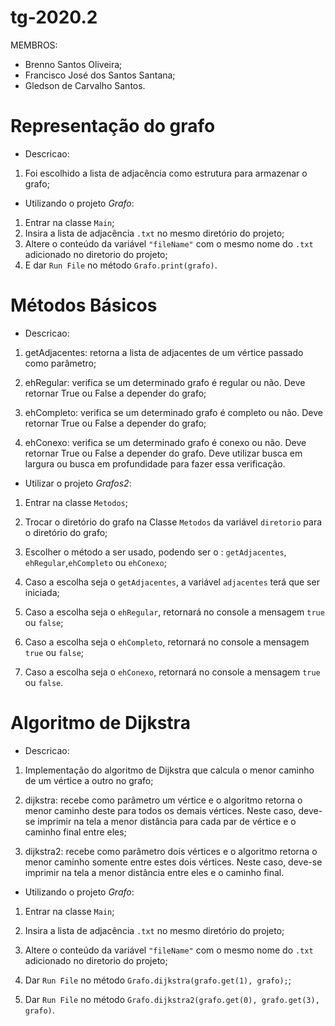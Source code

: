 # tg-2020.2

MEMBROS:
- Brenno Santos Oliveira;
- Francisco José dos Santos Santana;
- Gledson de Carvalho Santos.

# Representação do grafo
- Descricao:
 1. Foi escolhido a lista de adjacência como estrutura para armazenar o grafo;

- Utilizando o projeto *Grafo*:
 1. Entrar na classe `Main`;
 2. Insira a lista de adjacência `.txt` no mesmo diretório do projeto;
 3. Altere o conteúdo da variável `"fileName"` com o mesmo nome do `.txt` adicionado no diretorio do projeto;
 4. E dar `Run File` no método `Grafo.print(grafo)`.


# Métodos Básicos
- Descricao:
 1. getAdjacentes: retorna a lista de adjacentes de um vértice passado como parâmetro;
 
 2. ehRegular: verifica se um determinado grafo é regular ou não. Deve retornar True ou False a depender do grafo;
 
 3. ehCompleto: verifica se um determinado grafo é completo ou não. Deve retornar True ou False a depender do grafo;
 
 4. ehConexo: verifica se um determinado grafo é conexo ou não. Deve retornar True ou False a depender do grafo. Deve utilizar busca em largura ou busca em profundidade para     fazer essa verificação.


- Utilizar o projeto *Grafos2*:
 1. Entrar na classe `Metodos`;
 
 2. Trocar o diretório do grafo na Classe `Metodos` da variável `diretorio` para o diretório do grafo;
 
 3. Escolher o método a ser usado, podendo ser o : `getAdjacentes`, `ehRegular`,`ehCompleto` ou `ehConexo`;
 
 4. Caso a escolha seja o `getAdjacentes`, a variável `adjacentes` terá que ser iniciada;
 
 5. Caso a escolha seja o `ehRegular`, retornará no console a mensagem `true` ou  `false`;
 
 6. Caso a escolha seja o `ehCompleto`, retornará no console a mensagem `true` ou  `false`;
 
 7. Caso a escolha seja o `ehConexo`, retornará no console a mensagem `true` ou  `false`.
  
 # Algoritmo de Dijkstra
 - Descricao:
 1. Implementação do algoritmo de Dijkstra que calcula o menor caminho de um vértice a outro no grafo;
 
 2. dijkstra: recebe como parâmetro um vértice e o algoritmo retorna o menor caminho deste para todos os demais vértices. Neste caso, deve-se imprimir na tela a menor distância para cada par de vértice e o caminho final entre eles;
 
 3. dijkstra2: recebe como parâmetro dois vértices e o algoritmo retorna o menor caminho somente entre estes dois vértices. Neste caso, deve-se imprimir na tela a menor distância entre eles e o caminho final.
 
 - Utilizando o projeto *Grafo*:
  1. Entrar na classe `Main`;
  
  2. Insira a lista de adjacência `.txt` no mesmo diretório do projeto;
  
  3. Altere o conteúdo da variável `"fileName"` com o mesmo nome do `.txt` adicionado no diretorio do projeto;
  
  4. Dar `Run File` no método `Grafo.dijkstra(grafo.get(1), grafo);`;
  
  5. Dar `Run File` no método `Grafo.dijkstra2(grafo.get(0), grafo.get(3), grafo)`.
 
 
 
  





